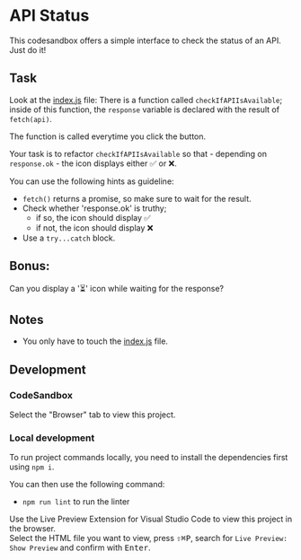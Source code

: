# API Status

This codesandbox offers a simple interface to check the status of an API. Just do it!

## Task

Look at the [index.js](./js/index.js) file: There is a function called `checkIfAPIIsAvailable`; inside of this function, the `response` variable is declared with the result of `fetch(api)`.

The function is called everytime you click the button.

Your task is to refactor `checkIfAPIIsAvailable` so that - depending on `response.ok` - the icon displays either ✅ or ❌.

You can use the following hints as guideline:

- `fetch()` returns a promise, so make sure to wait for the result.
- Check whether 'response.ok' is truthy;
  - if so, the icon should display ✅
  - if not, the icon should display ❌
- Use a `try...catch` block.

## Bonus:

Can you display a '⏳' icon while waiting for the response?

## Notes

- You only have to touch the [index.js](./js/index.js) file.

## Development

### CodeSandbox

Select the "Browser" tab to view this project.

### Local development

To run project commands locally, you need to install the dependencies first using `npm i`.

You can then use the following command:

- `npm run lint` to run the linter

Use the Live Preview Extension for Visual Studio Code to view this project in the browser.  
Select the HTML file you want to view, press <kbd>⇧</kbd><kbd>⌘</kbd><kbd>P</kbd>, search for `Live Preview: Show Preview` and confirm with <kbd>Enter</kbd>.
